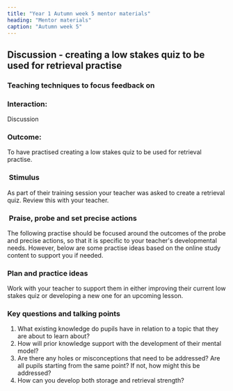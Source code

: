 ```yaml
---
title: "Year 1 Autumn week 5 mentor materials"
heading: "Mentor materials"
caption: "Autumn week 5"
---
```


## Discussion - creating a low stakes quiz to be used for retrieval practise

### Teaching techniques to focus feedback on

### Interaction:

Discussion

### Outcome:

To have practised creating a low stakes quiz to be used for retrieval practise.

###  Stimulus
As part of their training session your teacher was asked to create a retrieval quiz. Review this with your teacher.

###  Praise, probe and set precise actions
The following practise should be focused around the outcomes of the probe and precise actions, so that it is specific to your teacher's developmental needs. However, below are some practise ideas based on the online study content to support you if needed.

### Plan and practice ideas

Work with your teacher to support them in either improving their current low stakes quiz or developing a new one for an upcoming lesson.

### Key questions and talking points

1. What existing knowledge do pupils have in relation to a topic that they are about to learn about?
2. How will prior knowledge support with the development of their mental model?
3. Are there any holes or misconceptions that need to be addressed? Are all pupils starting from the same point? If not, how might this be addressed?
4. How can you develop both storage and retrieval strength?
